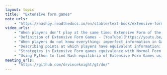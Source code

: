 ```yaml
---
layout: topic
title:  "Extensive form games"
note_urls:
    - "https://nashpy.readthedocs.io/en/stable/text-book/extensive-form-games.html"
video_urls:
    - "When players don't play at the same time: Extensive Form of the coordination game. - [YouTube](https://youtu.be/Q6DSyHs4VK0) - [Private](https://cardiff.cloud.panopto.eu/Panopto/Pages/Viewer.aspx?id=ab4b2fb0-9c26-4174-9312-af93011066eb)"
    - "Definition of Extensive Form Games - [YouTube](https://youtu.be/Vn7AiMJLqek) - [Private](https://cardiff.cloud.panopto.eu/Panopto/Pages/Viewer.aspx?id=113383dc-df04-4f61-b69e-af9301109383)"
    - "When players do not know everything: imperfect information in Game Theory - [YouTube](https://youtu.be/x5zk93n1unQ) - [Private](https://cardiff.cloud.panopto.eu/Panopto/Pages/Viewer.aspx?id=bd8a8af6-7403-4e3e-9f8d-af930110b1a0)"
    - "Describing points at which players have equivalent information: information sets. - [YouTube](https://youtu.be/KteMZsNectQ) - [Private](https://cardiff.cloud.panopto.eu/Panopto/Pages/Viewer.aspx?id=3dba0710-4901-4fcc-9ed0-af930110b955)"
    - "Strategies in Extensive Form games equivalence with Normal Form Games. - [YouTube](https://youtu.be/7ehCQMG1x1U) - [Private](https://cardiff.cloud.panopto.eu/Panopto/Pages/Viewer.aspx?id=afd69c70-6ea3-4f73-92b8-af930110c317)"
    - "Using Python to find Nash equilibria of Extensive Form Games using Nashpy - [YouTube](https://youtu.be/eAK_7p0ZH_E) - [Private](https://cardiff.cloud.panopto.eu/Panopto/Pages/Viewer.aspx?id=fa04e43d-7046-4f14-a17d-af930110dfb6)"
meeting_urls:
    - "https://github.com/drvinceknight/gt/do/"
---
```

